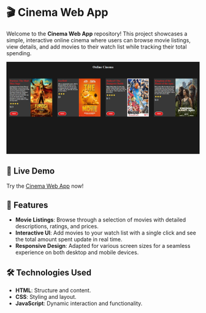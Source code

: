 # 🎬 Cinema Web App

Welcome to the **Cinema Web App** repository! This project showcases a simple, interactive online cinema where users can browse movie listings, view details, and add movies to their watch list while tracking their total spending.

![Cinema Web App Screenshot](cinema.png)

## 🔗 Live Demo

Try the [Cinema Web App](https://andrejilic05.github.io/Cinema/) now!

## 🚀 Features

- **Movie Listings**: Browse through a selection of movies with detailed descriptions, ratings, and prices.
- **Interactive UI**: Add movies to your watch list with a single click and see the total amount spent update in real time.
- **Responsive Design**: Adapted for various screen sizes for a seamless experience on both desktop and mobile devices.

## 🛠️ Technologies Used

- **HTML**: Structure and content.
- **CSS**: Styling and layout.
- **JavaScript**: Dynamic interaction and functionality.

